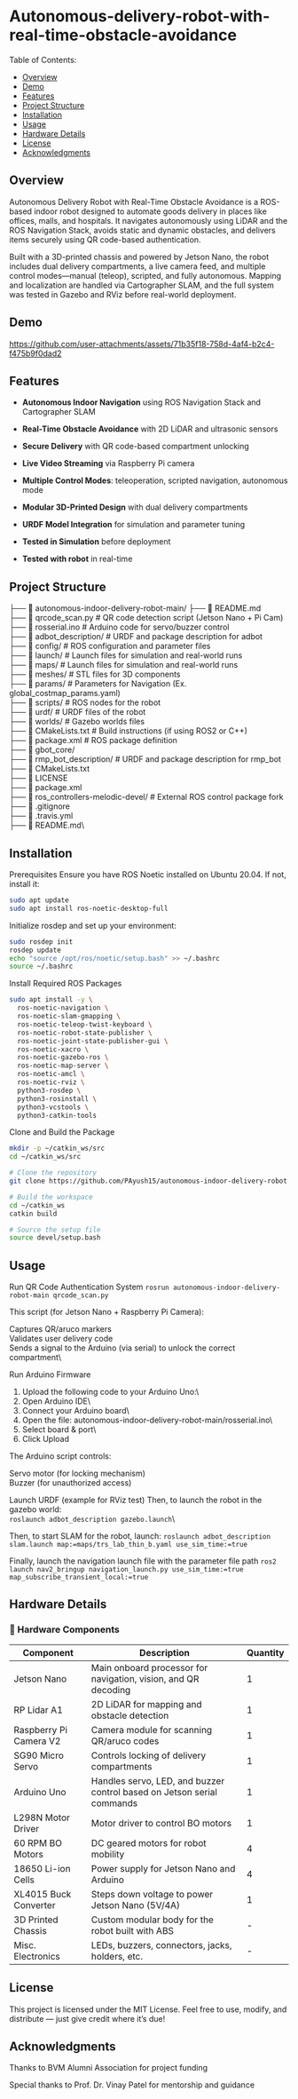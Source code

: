 # Autonomous-delivery-robot-with-real-time-obstacle-avoidance

Table of Contents:

  - [Overview](#overview)
  - [Demo](#demo)
  - [Features](#features)
  - [Project Structure](#projectstructure)
  - [Installation](#installation)
  - [Usage](#usage)
  - [Hardware Details](#hardwaredetails)
  - [License](#license)
  - [Acknowledgments](#acknowledgments)

## Overview

Autonomous Delivery Robot with Real-Time Obstacle Avoidance is a ROS-based indoor robot designed to automate goods delivery in places like offices, malls, and hospitals. It navigates autonomously using LiDAR and the ROS Navigation Stack, avoids static and dynamic obstacles, and delivers items securely using QR code-based authentication.

Built with a 3D-printed chassis and powered by Jetson Nano, the robot includes dual delivery compartments, a live camera feed, and multiple control modes—manual (teleop), scripted, and fully autonomous. Mapping and localization are handled via Cartographer SLAM, and the full system was tested in Gazebo and RViz before real-world deployment.


## Demo

https://github.com/user-attachments/assets/71b35f18-758d-4af4-b2c4-f475b9f0dad2


## Features

- **Autonomous Indoor Navigation** using ROS Navigation Stack and Cartographer SLAM

- **Real-Time Obstacle Avoidance** with 2D LiDAR and ultrasonic sensors

- **Secure Delivery** with QR code-based compartment unlocking

- **Live Video Streaming** via Raspberry Pi camera

- **Multiple Control Modes**: teleoperation, scripted navigation, autonomous mode

- **Modular 3D-Printed Design** with dual delivery compartments

- **URDF Model Integration** for simulation and parameter tuning

- **Tested in Simulation** before deployment

- **Tested with robot** in real-time



## Project Structure

├── 📂 autonomous-indoor-delivery-robot-main/
  ├── 📜 README.md\
  ├── 📜 qrcode_scan.py                  # QR code detection script (Jetson Nano + Pi Cam)\
  ├── 📜 rosserial.ino                   # Arduino code for servo/buzzer control\
  ├── 📂 adbot_description/             # URDF and package description for adbot\
    ├── 📂 config/               # ROS configuration and parameter files\
    ├── 📂 launch/               # Launch files for simulation and real-world runs\
    ├── 📂 maps/               # Launch files for simulation and real-world runs\
    ├── 📂 meshes/               # STL files for 3D components\
    ├── 📂 params/               # Parameters for Navigation (Ex. global_costmap_params.yaml)\
    ├── 📂 scripts/               # ROS nodes for the robot\
    ├── 📂 urdf/               # URDF files of the robot\
    ├── 📂 worlds/               # Gazebo worlds files\
    ├── 📜 CMakeLists.txt        # Build instructions (if using ROS2 or C++)\
    ├── 📜 package.xml           # ROS package definition\
  ├── 📂 gbot_core/\
  ├── 📂 rmp_bot_description/          # URDF and package description for rmp_bot\
    ├── 📜 CMakeLists.txt\
    ├── 📜 LICENSE\
    ├── 📜 package.xml\
  ├── 📂 ros_controllers-melodic-devel/ # External ROS control package fork\
    ├── 📜 .gitignore\
    ├── 📜 .travis.yml\
    ├── 📜 README.md\



## Installation

Prerequisites
Ensure you have ROS Noetic installed on Ubuntu 20.04. If not, install it:
```bash
sudo apt update
sudo apt install ros-noetic-desktop-full
  ```
Initialize rosdep and set up your environment:

```bash
sudo rosdep init
rosdep update
echo "source /opt/ros/noetic/setup.bash" >> ~/.bashrc
source ~/.bashrc
  ```

Install Required ROS Packages

```bash
sudo apt install -y \
  ros-noetic-navigation \
  ros-noetic-slam-gmapping \
  ros-noetic-teleop-twist-keyboard \
  ros-noetic-robot-state-publisher \
  ros-noetic-joint-state-publisher-gui \
  ros-noetic-xacro \
  ros-noetic-gazebo-ros \
  ros-noetic-map-server \
  ros-noetic-amcl \
  ros-noetic-rviz \
  python3-rosdep \
  python3-rosinstall \
  python3-vcstools \
  python3-catkin-tools
  ```
  
Clone and Build the Package

```bash
mkdir -p ~/catkin_ws/src
cd ~/catkin_ws/src

# Clone the repository
git clone https://github.com/PAyush15/autonomous-indoor-delivery-robot

# Build the workspace
cd ~/catkin_ws
catkin build

# Source the setup file
source devel/setup.bash
```

## Usage

Run QR Code Authentication System
```rosrun autonomous-indoor-delivery-robot-main qrcode_scan.py```

This script (for Jetson Nano + Raspberry Pi Camera):

Captures QR/aruco markers\
Validates user delivery code\
Sends a signal to the Arduino (via serial) to unlock the correct compartment\

Run Arduino Firmware
1. Upload the following code to your Arduino Uno:\
2. Open Arduino IDE\
3. Connect your Arduino board\
4. Open the file: autonomous-indoor-delivery-robot-main/rosserial.ino\
5. Select board & port\
6. Click Upload

The Arduino script controls:

Servo motor (for locking mechanism)\
Buzzer (for unauthorized access)

Launch URDF (example for RViz test)
Then, to launch the robot in the gazebo world:\
```roslaunch adbot_description gazebo.launch```\

Then, to start SLAM for the robot, launch:
```roslaunch adbot_description slam.launch map:=maps/trs_lab_thin_b.yaml use_sim_time:=true```

Finally, launch the navigation launch file with the parameter file path
```ros2 launch nav2_bringup navigation_launch.py use_sim_time:=true map_subscribe_transient_local:=true```

## Hardware Details

### 🔩 Hardware Components

| Component              | Description                                                              | Quantity |
|------------------------|---------------------------------------------------------------------------|----------|
| Jetson Nano            | Main onboard processor for navigation, vision, and QR decoding           | 1        |
| RP Lidar A1            | 2D LiDAR for mapping and obstacle detection                              | 1        |
| Raspberry Pi Camera V2 | Camera module for scanning QR/aruco codes                                | 1        |
| SG90 Micro Servo       | Controls locking of delivery compartments                                | 1        |
| Arduino Uno            | Handles servo, LED, and buzzer control based on Jetson serial commands   | 1        |
| L298N Motor Driver     | Motor driver to control BO motors                                         | 1        |
| 60 RPM BO Motors       | DC geared motors for robot mobility                                      | 4        |
| 18650 Li-ion Cells     | Power supply for Jetson Nano and Arduino                                 | 4        |
| XL4015 Buck Converter  | Steps down voltage to power Jetson Nano (5V/4A)                          | 1        |
| 3D Printed Chassis     | Custom modular body for the robot built with ABS                         | -        |
| Misc. Electronics      | LEDs, buzzers, connectors, jacks, holders, etc.                          | -        |


## License

This project is licensed under the MIT License.
Feel free to use, modify, and distribute — just give credit where it’s due!

## Acknowledgments

Thanks to BVM Alumni Association for project funding

Special thanks to Prof. Dr. Vinay Patel for mentorship and guidance


